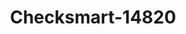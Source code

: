 ---
f_zip-code: 73501
f_state-code: OK
title: Checksmart-14820
f_phone: 580-351-9000
f_city-only: Lawton
f_address: 2210 West Gore Boulevard Suite 2 Lawton
f_location-unique-id: '14820'
slug: checksmart-14820
updated-on: '2024-05-30T13:46:58.046Z'
created-on: '2024-05-30T13:36:59.803Z'
published-on: '2024-05-30T13:54:32.469Z'
f_city-state: cms/city/lawton-ok.md
f_company: cms/company/checksmart.md
f_state: cms/state/oklahoma.md
layout: '[payday-loan].html'
tags: payday-loan
---